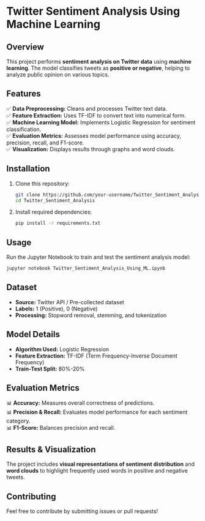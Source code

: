 # Twitter Sentiment Analysis Using Machine Learning

## Overview
This project performs **sentiment analysis on Twitter data** using **machine learning**. The model classifies tweets as **positive or negative**, helping to analyze public opinion on various topics.

## Features
✅ **Data Preprocessing:** Cleans and processes Twitter text data.  
✅ **Feature Extraction:** Uses TF-IDF to convert text into numerical form.  
✅ **Machine Learning Model:** Implements Logistic Regression for sentiment classification.  
✅ **Evaluation Metrics:** Assesses model performance using accuracy, precision, recall, and F1-score.  
✅ **Visualization:** Displays results through graphs and word clouds.  

## Installation
1. Clone this repository:
   ```sh
   git clone https://github.com/your-username/Twitter_Sentiment_Analysis.git
   cd Twitter_Sentiment_Analysis
   ```
2. Install required dependencies:
   ```sh
   pip install -r requirements.txt
   ```

## Usage
Run the Jupyter Notebook to train and test the sentiment analysis model:
```sh
jupyter notebook Twitter_Sentiment_Analysis_Using_ML.ipynb
```

## Dataset
- **Source:** Twitter API / Pre-collected dataset
- **Labels:** 1 (Positive), 0 (Negative)
- **Processing:** Stopword removal, stemming, and tokenization

## Model Details
- **Algorithm Used:** Logistic Regression
- **Feature Extraction:** TF-IDF (Term Frequency-Inverse Document Frequency)
- **Train-Test Split:** 80%-20%

## Evaluation Metrics
📊 **Accuracy:** Measures overall correctness of predictions.  
📊 **Precision & Recall:** Evaluates model performance for each sentiment category.  
📊 **F1-Score:** Balances precision and recall.

## Results & Visualization
The project includes **visual representations of sentiment distribution** and **word clouds** to highlight frequently used words in positive and negative tweets.

## Contributing
Feel free to contribute by submitting issues or pull requests!
